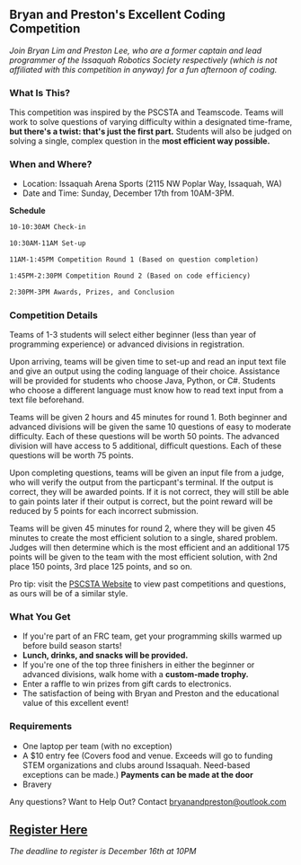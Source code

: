 ## Bryan and Preston's Excellent Coding Competition

_Join Bryan Lim and Preston Lee, who are a former captain and lead programmer of the Issaquah Robotics Society respectively (which is not affiliated with this competition in anyway) for a fun afternoon of coding._

### What Is This?

This competition was inspired by the PSCSTA and Teamscode. Teams will work to solve questions of varying difficulty within a designated time-frame, **but there's a twist: that's just the first part.** Students will also be judged on solving a single, complex question in the **most efficient way possible.**

### When and Where?

- Location: Issaquah Arena Sports (2115 NW Poplar Way, Issaquah, WA)
- Date and Time: Sunday, December 17th from 10AM-3PM.

**Schedule**
```markdown
10-10:30AM Check-in 

10:30AM-11AM Set-up

11AM-1:45PM Competition Round 1 (Based on question completion)

1:45PM-2:30PM Competition Round 2 (Based on code efficiency)

2:30PM-3PM Awards, Prizes, and Conclusion
```

### Competition Details

Teams of 1-3 students will select either beginner (less than year of programming experience) or advanced divisions in registration.

Upon arriving, teams will be given time to set-up and read an input text file and give an output using the coding language of their choice. Assistance will be provided for students who choose Java, Python, or C#. Students who choose a different language must know how to read text input from a text file beforehand.

Teams will be given 2 hours and 45 minutes for round 1. Both beginner and advanced divisions will be given the same 10 questions of easy to moderate difficulty. Each of these questions will be worth 50 points. The advanced division will have access to 5 additional, difficult questions. Each of these questions will be worth 75 points.

Upon completing questions, teams will be given an input file from a judge, who will verify the output from the particpant's terminal. If the output is correct, they will be awarded points. If it is not correct, they will still be able to gain points later if their output is correct, but the point reward will be reduced by 5 points for each incorrect submission.

Teams will be given 45 minutes for round 2, where they will be given 45 minutes to create the most efficient solution to a single, shared problem. Judges will then determine which is the most efficient and an additional 175 points will be given to the team with the most efficient solution, with 2nd place 150 points, 3rd place 125 points, and so on.


Pro tip: visit the [PSCSTA Website](http://pscsta.org/pscsta-programming-contest/) to view past competitions and questions, as ours will be of a similar style. 

### What You Get

- If you're part of an FRC team, get your programming skills warmed up before build season starts!
- **Lunch, drinks, and snacks will be provided.**
- If you're one of the top three finishers in either the beginner or advanced divisions, walk home with a **custom-made trophy.**
- Enter a raffle to win prizes from gift cards to electronics.
- The satisfaction of being with Bryan and Preston and the educational value of this excellent event!

### Requirements

- One laptop per team (with no exception)
- A $10 entry fee (Covers food and venue. Exceeds will go to funding STEM organizations and clubs around Issaquah. Need-based exceptions can be made.) **Payments can be made at the door**
- Bravery

Any questions? Want to Help Out? Contact [bryanandpreston@outlook.com](mailto:bryanandpreston@outlook.com)

## [Register Here](https://docs.google.com/forms/d/e/1FAIpQLSc7D2XKKRAEHg5nh-6hQqkH01x5obfk_ppboBWnEB_yLM3fug/viewform?usp=sf_link)

_The deadline to register is December 16th at 10PM_
